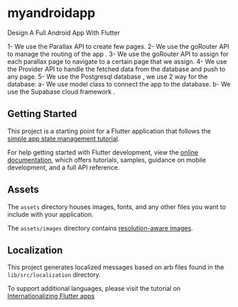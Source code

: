 # myandroidapp

Design A Full Android App With Flutter

1- We use the Parallax API to create few pages.
2- We use the goRouter API to manage the routing of the app .
3- We use the goRouter API to assign for each parallax page to navigate to a certain page that we assign.
4- We use the Provider API to handle the fetched data from the database and push to any page.
5- We use the Postgresql database , we use 2 way for the database:
    a- We use model class to connect the app to the database.
    b- We use the Supabase cloud framework .


## Getting Started

This project is a starting point for a Flutter application that follows the
[simple app state management
tutorial](https://flutter.dev/docs/development/data-and-backend/state-mgmt/simple).

For help getting started with Flutter development, view the
[online documentation](https://flutter.dev/docs), which offers tutorials,
samples, guidance on mobile development, and a full API reference.

## Assets

The `assets` directory houses images, fonts, and any other files you want to
include with your application.

The `assets/images` directory contains [resolution-aware
images](https://flutter.dev/docs/development/ui/assets-and-images#resolution-aware).

## Localization

This project generates localized messages based on arb files found in
the `lib/src/localization` directory.

To support additional languages, please visit the tutorial on
[Internationalizing Flutter
apps](https://flutter.dev/docs/development/accessibility-and-localization/internationalization)
